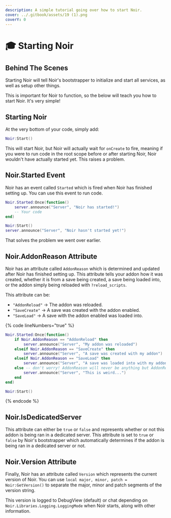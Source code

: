 ```yaml
---
description: A simple tutorial going over how to start Noir.
cover: ../.gitbook/assets/19 (1).png
coverY: 0
---
```


# 🎓 Starting Noir

## Behind The Scenes

Starting Noir will tell Noir's bootstrapper to initialize and start all services, as well as setup other things.

This is important for Noir to function, so the below will teach you how to start Noir. It's very simple!

## Starting Noir

At the very bottom of your code, simply add:

```lua
Noir:Start()
```

This will start Noir, but Noir will actually wait for `onCreate` to fire, meaning if you were to run code in the root scope before or after starting Noir, Noir wouldn't have actually started yet. This raises a problem.

## Noir.Started Event

Noir has an event called `Started` which is fired when Noir has finished setting up. You can use this event to run code.

```lua
Noir.Started:Once(function()
    server.announce("Server", "Noir has started!")
    -- Your code
end)

Noir:Start()
server.announce("Server", "Noir hasn't started yet!")
```

That solves the problem we went over earlier.

## Noir.AddonReason Attribute

Noir has an attribute called `AddonReason` which is determined and updated after Noir has finished setting up. This attribute tells your addon how it was created, whether it is from a save being created, a save being loaded into, or the addon simply being reloaded with `?reload_scripts`.

This attribute can be:

* `"AddonReload"` -> The addon was reloaded.
* `"SaveCreate"` -> A save was created with the addon enabled.
* `"SaveLoad"` -> A save with the addon enabled was loaded into.

{% code lineNumbers="true" %}
```lua
Noir.Started:Once(function()
    if Noir.AddonReason == "AddonReload" then
        server.announce("Server", "My addon was reloaded")
    elseif Noir.AddonReason == "SaveCreate" then
        server.announce("Server", "A save was created with my addon")
    elseif Noir.AddonReason == "SaveLoad" then
        server.announce("Server", "A save was loaded into with my addon")
    else -- don't worry! AddonReason will never be anything but AddonReload, SaveCreate, or SaveLoad
        server.announce("Server", "This is weird...")
    end
end)

Noir:Start()
```
{% endcode %}

## Noir.IsDedicatedServer

This attribute can either be `true` or `false` and represents whether or not this addon is being ran in a dedicated server. This attribute is set to `true` or `false` by Noir's bootstrapper which automatically determines if the addon is being ran in a dedicated server or not.

## Noir.Version Attribute

Finally, Noir has an attribute called `Version` which represents the current version of Noir. You can use `local major, minor, patch = Noir:GetVersion()` to separate the major, minor and patch segments of the version string.

This version is logged to DebugView (default) or chat depending on `Noir.Libraries.Logging.LoggingMode` when Noir starts, along with other information.
